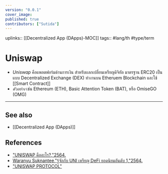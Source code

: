 ```yaml
---
version: "0.0.1"
cover_image:
published: true
contributors: ["Sutida"]
---
```

uplinks:: [[Decentralized App (DApps)-MOC]]
tags:: #lang/th #type/term

# Uniswap
- *Uniswap* คือแพลตฟอร์มด้านการเงิน สำหรับเเลกเปลี่ยนเหรียญดิจิทัล มาตรฐาน ERC20 เป็นแบบ Decentralized Exchange (DEX) ทำงานบน Etheruem Blockchain และใช้ [[Smart Contract]]  
- *ตัวอย่าง* เช่น Ethereum (ETH), Basic Attention Token (BAT), หรือ OmiseGO (OMG) 

---
## See also
- [[Decentralized App (DApps)]]
## References
- ["UNISWAP คืออะไร?,"2564.](https://academy.bitcoinaddict.org/what-is-uniswap/)
- [Waranyu Suknantee,"รู้จักกับ UNI เหรียญ DeFi ยอดนิยมอันดับ 1,"2564.](https://medium.com/bitkub/uni-8d580a07449d)
- ["UNISWAP PROTOCOL"](https://uniswap.org/)
